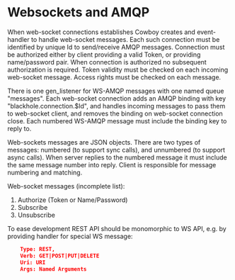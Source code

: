 Websockets and AMQP
===================

When web-socket connections establishes Cowboy creates and event-handler to handle web-socket messages. Each such
connection must be identified by unique Id to send/receive AMQP messages. Connection must be authorized either
by client providing a valid Token, or providing name/password pair. When connection is authorized no subsequent
authorization is required. Token validity must be checked on each incoming web-socket message. Access rights
must be checked on each message.

There is one gen_listener for WS-AMQP messages with one named queue "messages". Each web-socket connection adds an
AMQP binding with key "blackhole.connection.$Id", and handles incoming messages to pass them to web-socket client,
and removes the binding on web-socket connection close. Each numbered WS-AMQP message must include the binding key
to reply to.

Web-sockets messages are JSON objects. There are two types of messages: numbered (to support sync calls),
and unnumbered (to support async calls). When server replies to the numbered message it must include the same
message number into reply. Client is responsible for message numbering and matching.

Web-socket messages (incomplete list):

1. Authorize (Token or Name/Password)
2. Subscribe
3. Unsubscribe

To ease development REST API should be monomorphic to WS API, e.g. by providing handler for special WS message:

```json
    Type: REST,
    Verb: GET|POST|PUT|DELETE
    Uri: URI
    Args: Named Arguments
```